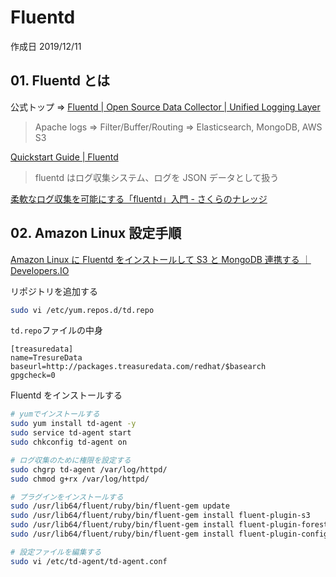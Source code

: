 # Fluentd

作成日 2019/12/11

## 01. Fluentd とは

公式トップ => [Fluentd \| Open Source Data Collector \| Unified Logging Layer](http://www.fluentd.org/)

> Apache logs => Filter/Buffer/Routing => Elasticsearch, MongoDB, AWS S3

[Quickstart Guide \| Fluentd](http://docs.fluentd.org/v0.12/articles/quickstart)

> fluentd はログ収集システム、ログを JSON データとして扱う

[柔軟なログ収集を可能にする「fluentd」入門 \- さくらのナレッジ](http://knowledge.sakura.ad.jp/tech/1336/)

## 02. Amazon Linux 設定手順

[Amazon Linux に Fluentd をインストールして S3 と MongoDB 連携する ｜ Developers\.IO](http://dev.classmethod.jp/cloud/amazon-linux-fluentd-setup-plugin/)

リポジトリを追加する

```bash
sudo vi /etc/yum.repos.d/td.repo
```

`td.repo`ファイルの中身

```text
[treasuredata]
name=TresureData
baseurl=http://packages.treasuredata.com/redhat/$basearch
gpgcheck=0
```

Fluentd をインストールする

```bash
# yumでインストールする
sudo yum install td-agent -y
sudo service td-agent start
sudo chkconfig td-agent on

# ログ収集のために権限を設定する
sudo chgrp td-agent /var/log/httpd/
sudo chmod g+rx /var/log/httpd/

# プラグインをインストールする
sudo /usr/lib64/fluent/ruby/bin/fluent-gem update
sudo /usr/lib64/fluent/ruby/bin/fluent-gem install fluent-plugin-s3
sudo /usr/lib64/fluent/ruby/bin/fluent-gem install fluent-plugin-forest
sudo /usr/lib64/fluent/ruby/bin/fluent-gem install fluent-plugin-config-expander

# 設定ファイルを編集する
sudo vi /etc/td-agent/td-agent.conf
```
